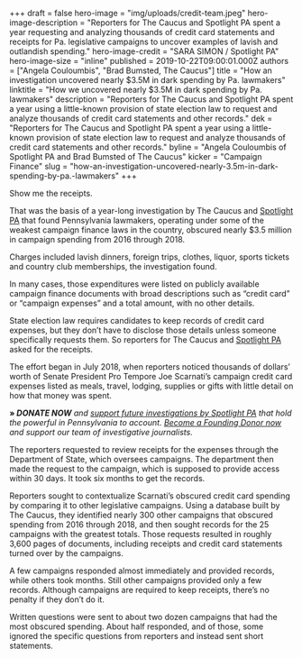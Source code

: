 +++
draft = false
hero-image = "img/uploads/credit-team.jpeg"
hero-image-description = "Reporters for The Caucus and Spotlight PA spent a year requesting and analyzing thousands of credit card statements and receipts for Pa. legislative campaigns to uncover examples of lavish and outlandish spending."
hero-image-credit = "SARA SIMON / Spotlight PA"
hero-image-size = "inline"
published = 2019-10-22T09:00:01.000Z
authors = ["Angela Couloumbis", "Brad Bumsted, The Caucus"]
title = "How an investigation uncovered nearly $3.5M in dark spending by Pa. lawmakers"
linktitle = "How we uncovered nearly $3.5M in dark spending by Pa. lawmakers"
description = "Reporters for The Caucus and Spotlight PA spent a year using a little-known provision of state election law to request and analyze thousands of credit card statements and other records."
dek = "Reporters for The Caucus and Spotlight PA spent a year using a little-known provision of state election law to request and analyze thousands of credit card statements and other records."
byline = "Angela Couloumbis of Spotlight PA and Brad Bumsted of The Caucus"
kicker = "Campaign Finance"
slug = "how-an-investigation-uncovered-nearly-3.5m-in-dark-spending-by-pa.-lawmakers"
+++

Show me the receipts.

That was the basis of a year-long investigation by The Caucus and [Spotlight PA](https://www.spotlightpa.org/) that found Pennsylvania lawmakers, operating under some of the weakest campaign finance laws in the country, obscured nearly $3.5 million in campaign spending from 2016 through 2018.

Charges included lavish dinners, foreign trips, clothes, liquor, sports tickets and country club memberships, the investigation found.

In many cases, those expenditures were listed on publicly available campaign finance documents with broad descriptions such as “credit card” or “campaign expenses” and a total amount, with no other details.

State election law requires candidates to keep records of credit card expenses, but they don’t have to disclose those details unless someone specifically requests them. So reporters for The Caucus and [Spotlight PA](https://www.spotlightpa.org/) asked for the receipts.

The effort began in July 2018, when reporters noticed thousands of dollars’ worth of Senate President Pro Tempore Joe Scarnati’s campaign credit card expenses listed as meals, travel, lodging, supplies or gifts with little detail on how that money was spent.

**» _DONATE NOW_** _and_ [_support future investigations by Spotlight PA_](https://www.spotlightpa.org/donate/) _that hold the powerful in Pennsylvania to account._ [_Become a Founding Donor now_](https://www.spotlightpa.org/donate/) _and support our team of investigative journalists._

The reporters requested to review receipts for the expenses through the Department of State, which oversees campaigns. The department then made the request to the campaign, which is supposed to provide access within 30 days. It took six months to get the records.

Reporters sought to contextualize Scarnati’s obscured credit card spending by comparing it to other legislative campaigns. Using a database built by The Caucus, they identified nearly 300 other campaigns that obscured spending from 2016 through 2018, and then sought records for the 25 campaigns with the greatest totals. Those requests resulted in roughly 3,600 pages of documents, including receipts and credit card statements turned over by the campaigns.

A few campaigns responded almost immediately and provided records, while others took months. Still other campaigns provided only a few records. Although campaigns are required to keep receipts, there’s no penalty if they don’t do it.

Written questions were sent to about two dozen campaigns that had the most obscured spending. About half responded, and of those, some ignored the specific questions from reporters and instead sent short statements.

